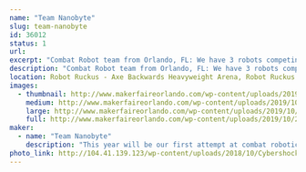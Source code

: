 ```yaml
---
name: "Team Nanobyte"
slug: team-nanobyte
id: 36012
status: 1
url: 
excerpt: "Combat Robot team from Orlando, FL: We have 3 robots competing this year.  Doomzday (Antweight), Cybershock (Beetleweight) and Sassy Pants (Dogeweight).  Come on out and watch the carnage!!!"
description: "Combat Robot team from Orlando, FL: We have 3 robots competing this year.  Doomzday (Antweight), Cybershock (Beetleweight) and Sassy Pants (Dogeweight).  Come on out and watch the carnage!!!"
location: Robot Ruckus - Axe Backwards Heavyweight Arena, Robot Ruckus - Small Arena
images:
  - thumbnail: http://www.makerfaireorlando.com/wp-content/uploads/2019/10/2019-10-14-23.31.52.jpg
    medium: http://www.makerfaireorlando.com/wp-content/uploads/2019/10/2019-10-14-23.31.52.jpg
    large: http://www.makerfaireorlando.com/wp-content/uploads/2019/10/2019-10-14-23.31.52.jpg
    full: http://www.makerfaireorlando.com/wp-content/uploads/2019/10/2019-10-14-23.31.52.jpg
maker:
  - name: "Team Nanobyte"
    description: "This year will be our first attempt at combat robotics.  We will be entering one beetleweight robot (Cybershock) and keeping our fingers crossed that we do pretty good."
photo_link: http://104.41.139.123/wp-content/uploads/2018/10/Cybershock-3d-1024x744.jpg
---
```


